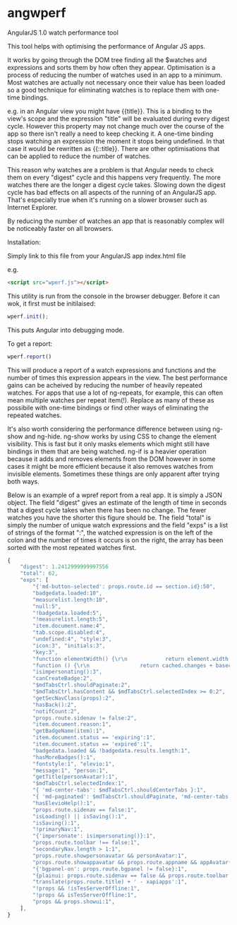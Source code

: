 # angwperf
AngularJS 1.0 watch performance tool

This tool helps with optimising the performance of Angular JS apps. 

It works by going through the DOM tree finding all the $watches and expressions and sorts them by how often they appear. 
Optimisation is a process of reducing the number of watches used in an app to a minimum. Most watches are actually 
not necessary once their value has been loaded so a good technique for eliminating watches is to replace them 
with one-time bindings.

e.g. in an Angular view you might have {{title}}. This is a binding to the view's scope and the expression "title" will 
be evaluated during every digest cycle. However this property may not change much over the course of the app so there 
isn't really a need to keep checking it. A one-time binding stops watching an expression the moment it stops being undefined. 
In that case it would be rewritten as {{::title}}. There are other optimisations that can be applied to reduce the number of 
watches.

This reason why watches are a problem is that Angular needs to check them on every "digest" cycle 
and this happens very frequently. The more watches there are the longer a digest cycle takes. 
Slowing down the digest cycle has bad effects on all aspects of the running of an AngularJS app. 
That's especially true when it's running on a slower browser such as Internet Explorer. 

By reducing the number of watches an app that is reasonably complex will be noticeably faster on all browsers.

Installation:

Simply link to this file from your AngularJS app index.html file

e.g.

```html
<script src="wperf.js"></script>
```

This utility is run from the console in the browser debugger. Before it can wok, it first must be initilaised:

```js
wperf.init();
```

This puts Angular into debugging mode. 

To get a report:

```js
wperf.report()
```

This will produce a report of a watch expressions and functions and the number of times this expression appears in 
the view. The best performance gains can be acheived by reducing the number of heavily repeated watches.
For apps that use a lot of ng-repeats, for example, this can often mean multiple watches per repeat item(!).
Replace as many of these as possibile with one-time bindings or find other ways of eliminating the repeated watches. 

It's also worth considering the performance difference between using ng-show and ng-hide. ng-show works by 
using CSS to change the element visibility. This is fast but it only masks elements which might still have bindings
in them that are being watched. ng-if is a heavier operation because it adds and removes elements from the DOM 
however in some cases it might be more efficient because it also removes watches from invisible elements. Sometimes
these things are only apparent after trying both ways.

Below is an example of a wpref report from a real app. It is simply a JSON object. The field "digest" gives an 
estimate of the length of time in seconds that a digest cycle takes when there has been no change. The fewer watches 
you have the shorter this figure should be. The field "total" is simply the number of unique watch expressions and the 
field "exps" is a list of strings of the format "<expression>:<number>", the watched expression is on the left 
of the colon and the number of times it occurs is on the right, the array has been sorted with the most repeated watches
first.

```js
{
    "digest": 1.2412999999997556
    "total": 62,
    "exps": [
        "{'md-button-selected': props.route.id == section.id}:50",
        "badgedata.loaded:10",
        "measurelist.length:10",
        "null:5",
        "!badgedata.loaded:5",
        "!measurelist.length:5",
        "item.document.name:4",
        "tab.scope.disabled:4",
        "undefined:4", "style:3",
        "icon:3", "initials:3",
        "key:3",
        "function elementWidth() {\r\n            return element.width()\r\n        }:3",
        "function () {\r\n                return cached.changes + basechanges;\r\n            }:3",
        "isimpersonating():3",
        "canCreateBadge:2",
        "$mdTabsCtrl.shouldPaginate:2",
        "$mdTabsCtrl.hasContent && $mdTabsCtrl.selectedIndex >= 0:2",
        "getSecNavClass(props):2",
        "hasBack():2",
        "notifCount:2",
        "props.route.sidenav != false:2",
        "item.document.reason:1",
        "getBadgeName(item):1",
        "item.document.status == 'expiring':1",
        "item.document.status == 'expired':1",
        "badgedata.loaded && !badgedata.results.length:1",
        "hasMoreBadges():1",
        "fontstyle:1", "elevio:1",
        "message:1", "person:1",
        "getTitle(personAvatar):1",
        "$mdTabsCtrl.selectedIndex:1",
        "{ 'md-center-tabs': $mdTabsCtrl.shouldCenterTabs }:1",
        "{ 'md-paginated': $mdTabsCtrl.shouldPaginate, 'md-center-tabs': $mdTabsCtrl.shouldCenterTabs }:1",
        "hasElevioHelp():1",
        "props.route.sidenav == false:1",
        "isLoading() || isSaving():1",
        "isSaving():1",
        "!primaryNav:1",
        "{'impersonate': isimpersonating()}:1",
        "props.route.toolbar !== false:1",
        "secondaryNav.length > 1:1",
        "props.route.showpersonavatar && personAvatar:1",
        "props.route.showappavatar && props.route.appname && appAvatar(props.route.appname):1",
        "{'bgpanel-on': props.route.bgpanel != false}:1",
        "{plainui: props.route.sidenav == false && props.route.toolbar == false && props.route.bgpanel == false}:1",
        "translate(props.route.title) + ' - xapiapps':1",
        "!props && !isTesServerOffline:1",
        "!props && isTesServerOffline:1",
        "props && props.showui:1",
    ],
}
```

